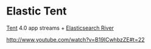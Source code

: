 # Elastic Tent

[Tent](https://tent.io/) 4.0 app streams + [Elasticsearch River](http://www.elasticsearch.org/guide/en/elasticsearch/rivers/current/river.html)

http://www.youtube.com/watch?v=B19ICwhbzZE#t=22
